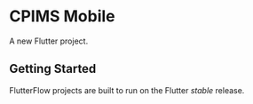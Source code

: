 # CPIMS Mobile

A new Flutter project.

## Getting Started

FlutterFlow projects are built to run on the Flutter _stable_ release.
